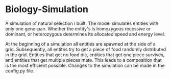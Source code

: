# Biology-Simulation

A simulation of natural selection i built. The model simulates entities with only one gene-pair. Whether the entity's is homozygous recessive or dominant, or heterozygous determines its allocated speed and energy level.

At the beginning of a simulation all entities are spawned at the side of a grid. Subsequently, all entites try to get a piece of food randomly distributed in the grid. Entities that get no food die, entities that get one piece survives, and entities that get multiple pieces mate. This leads to a composition that is the most efficient possible. Changes to the simulation can be made in the config.py file.
